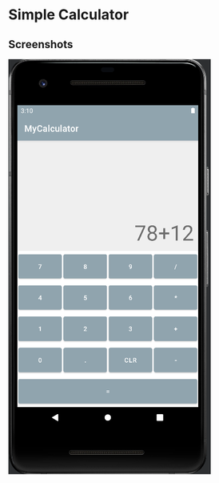 # Simple Calculator

## Screenshots
![Image](https://github.com/kuluruvineeth/MyCalculator/blob/master/Screenshots/img.png)